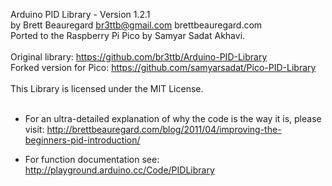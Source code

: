 Arduino PID Library - Version 1.2.1<br>
by Brett Beauregard <br3ttb@gmail.com> brettbeauregard.com<br>
Ported to the Raspberry Pi Pico by Samyar Sadat Akhavi.<br>
<br>
Original library: https://github.com/br3ttb/Arduino-PID-Library<br>
Forked version for Pico: https://github.com/samyarsadat/Pico-PID-Library<br>
<br>
This Library is licensed under the MIT License.<br>
<br>
 - For an ultra-detailed explanation of why the code is the way it is, please visit: 
   http://brettbeauregard.com/blog/2011/04/improving-the-beginners-pid-introduction/

 - For function documentation see:
   http://playground.arduino.cc/Code/PIDLibrary